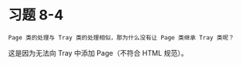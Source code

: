 # 习题 8-4
```text
Page 类的处理与 Tray 类的处理相似，那为什么没有让 Page 类继承 Tray 类呢？
```

这是因为无法向 Tray 中添加 Page（不符合 HTML 规范）。